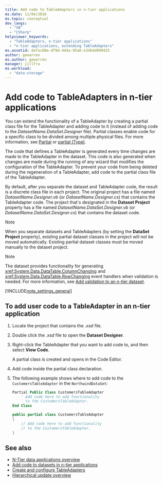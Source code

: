 ```yaml
---
title: Add code to TableAdapters in n-tier applications
ms.date: 11/04/2016
ms.topic: conceptual
dev_langs:
  - "VB"
  - "CSharp"
helpviewer_keywords:
  - "TableAdapters, n-tier applications"
  - "n-tier applications, extending TableAdapters"
ms.assetid: dafac00e-df9d-4d4a-95a6-e34b4d099425
author: gewarren
ms.author: gewarren
manager: jillfra
ms.workload:
  - "data-storage"
---
```

# Add code to TableAdapters in n-tier applications
You can extend the functionality of a TableAdapter by creating a partial class file for the TableAdapter and adding code to it (instead of adding code to the *DatasetName.DataSet.Designer* file). Partial classes enable code for a specific class to be divided among multiple physical files. For more information, see [Partial](/dotnet/visual-basic/language-reference/modifiers/partial) or [partial (Type)](/dotnet/csharp/language-reference/keywords/partial-type).

The code that defines a TableAdapter is generated every time changes are made to the TableAdapter in the dataset. This code is also generated when changes are made during the running of any wizard that modifies the configuration of the TableAdapter. To prevent your code from being deleted during the regeneration of a TableAdapter, add code to the partial class file of the TableAdapter.

By default, after you separate the dataset and TableAdapter code, the result is a discrete class file in each project. The original project has a file named *DatasetName.Designer.vb* (or *DatasetName.Designer.cs*) that contains the TableAdapter code. The project that's designated in the **Dataset Project** property has a file named *DatasetName.DataSet.Designer.vb* (or *DatasetName.DataSet.Designer.cs*) that contains the dataset code.

> [!NOTE]
>  When you separate datasets and TableAdapters (by setting the **DataSet Project** property), existing partial dataset classes in the project will not be moved automatically. Existing partial dataset classes must be moved manually to the dataset project.

> [!NOTE]
> The dataset provides functionality for generating <xref:System.Data.DataTable.ColumnChanging> and <xref:System.Data.DataTable.RowChanging> event handlers when validation is needed. For more information, see [Add validation to an n-tier dataset](../data-tools/add-validation-to-an-n-tier-dataset.md).

[!INCLUDE[note_settings_general](../data-tools/includes/note_settings_general_md.md)]

## To add user code to a TableAdapter in an n-tier application

1. Locate the project that contains the *.xsd* file.

2. Double click the *.xsd* file to open the **Dataset Designer**.

3. Right-click the TableAdapter that you want to add code to, and then select **View Code**.

     A partial class is created and opens in the Code Editor.

4. Add code inside the partial class declaration.

5. The following example shows where to add code to the `CustomersTableAdapter` in the `NorthwindDataSet`:

    ```vb
    Partial Public Class CustomersTableAdapter
        ' Add code here to add functionality
        ' to the CustomersTableAdapter.
    End Class
    ```

    ```csharp
    public partial class CustomersTableAdapter
    {
        // Add code here to add functionality
        // to the CustomersTableAdapter.
    }
    ```

## See also

- [N-Tier data applications overview](../data-tools/n-tier-data-applications-overview.md)
- [Add code to datasets in n-tier applications](../data-tools/add-code-to-datasets-in-n-tier-applications.md)
- [Create and configure TableAdapters](create-and-configure-tableadapters.md)
- [Hierarchical update overview](hierarchical-update.md)
